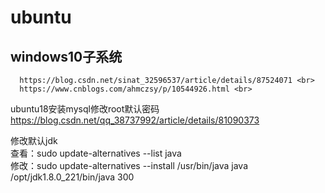 # ubuntu
## windows10子系统 <br>
      https://blog.csdn.net/sinat_32596537/article/details/87524071 <br>
      https://www.cnblogs.com/ahmczsy/p/10544926.html <br>

ubuntu18安装mysql修改root默认密码 <br>
      https://blog.csdn.net/qq_38737992/article/details/81090373 <br>
      
修改默认jdk <br>
      查看：sudo update-alternatives --list java <br>
      修改：sudo update-alternatives --install /usr/bin/java java /opt/jdk1.8.0_221/bin/java 300 <br>
